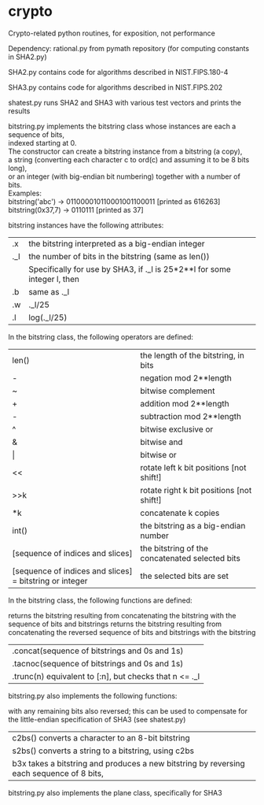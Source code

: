 # crypto
Crypto-related python routines, for exposition, not performance

Dependency: rational.py from pymath repository (for computing constants in SHA2.py)

SHA2.py contains code for algorithms described in NIST.FIPS.180-4

SHA3.py contains code for algorithms described in NIST.FIPS.202

shatest.py runs SHA2 and SHA3 with various test vectors and prints the results

bitstring.py implements the bitstring class whose instances are each a sequence of bits,<br>
indexed starting at 0.<br>
The constructor can create a bitstring instance from a bitstring (a copy),<br>
a string (converting each character c to ord(c) and assuming it to be 8 bits long),<br>
or an integer (with big-endian bit numbering) together with a number of bits.<br>
Examples:<br>
bitstring('abc') -> 011000010110001001100011 [printed as 616263]<br>
bitstring(0x37,7) -> 0110111 [printed as 37]<br>

bitstring instances have the following attributes:
<table>
 <tr><td>.x</td><td>the bitstring interpreted as a big-endian integer</td></tr>
 <tr><td>._l</td><td>the number of bits in the bitstring (same as len())</td></tr>
 <tr><td></td><td>Specifically for use by SHA3, if ._l is 25*2**l for some integer l, then</td></tr>
  <tr><td>.b</td><td>same as ._l</td></tr>
  <tr><td>.w</td><td>._l/25</td></tr>
  <tr><td>.l</td><td>log(._l/25)</td></tr>
</table>
  
In the bitstring class, the following operators are defined:<br>
<table>
<tr><td> len()</td><td> the length of the bitstring, in bits</td></tr>
<tr><td> -</td><td> negation mod 2**length</td></tr>
<tr><td> ~</td><td> bitwise complement</td></tr>
<tr><td> +</td><td> addition mod 2**length</td></tr>
<tr><td> -</td><td> subtraction mod 2**length</td></tr>
<tr><td> ^</td><td> bitwise exclusive or</td></tr>
<tr><td> &</td><td> bitwise and</td></tr>
<tr><td> |</td><td> bitwise or</td></tr>
<tr><td> &lt;&lt;</td><td>  rotate left k bit positions [not shift!]</td></tr>
<tr><td> &gt;&gt;k</td><td>  rotate right k bit positions [not shift!]</td></tr>
<tr><td> *k</td><td> concatenate k copies</td></tr>
<tr><td> int()</td><td> the bitstring as a big-endian number</td></tr>
<tr><td> [sequence of indices and slices]</td><td>  the bitstring of the concatenated selected bits</td></tr>
<tr><td> [sequence of indices and slices] = bitstring or integer </td><td> the selected bits are set</td></tr>
</table>

In the bitstring class, the following functions are defined:
<table>
<tr><td> .concat(sequence of bitstrings and 0s and 1s)</td></tr>
   returns the bitstring resulting from concatenating the bitstring with the sequence of bits and bitstrings</td></tr>
<tr><td> .tacnoc(sequence of bitstrings and 0s and 1s)</td></tr>
   returns the bitstring resulting from concatenating the reversed sequence of bits and bitstrings with the bitstring</td></tr>
<tr><td> .trunc(n) equivalent to [:n], but checks that n <= ._l</td></tr>
</table>

bitstring.py also implements the following functions:
<table>
<tr><td> c2bs() converts a character to an 8-bit bitstring</td></tr>
<tr><td> s2bs() converts a string to a bitstring, using c2bs</td></tr>
<tr><td> b3x takes a bitstring and produces a new bitstring by reversing each sequence of 8 bits,</td></tr>
   with any remaining bits also reversed;</td></tr>
   this can be used to compensate for the little-endian specification of SHA3 (see shatest.py)</td></tr>
</table>

bitstring.py also implements the plane class, specifically for SHA3
